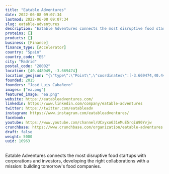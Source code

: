 ```yaml
---
title: "Eatable Adventures"
date: 2022-06-08 09:07:34
lastmod: 2022-06-08 09:07:34
slug: eatable-adventures
description: "Eatable Adventures connects the most disruptive food startups with corporations and investors, developing the right collaborations with a mission: building tomorrow's food companies."
proteins: []
products: []
business: [Finance]
finance_type: [Accelerator]
country: "Spain"
country_code: "ES"
city: "Madrid"
postal_code: "28002"
location: [40.448949, -3.669474]
location_geojson: "{\"type\":\"Point\",\"coordinates\":[-3.669474,40.448949]}"
founded: 2015
founders: "José Luis Cabañero"
images: ["ea.png"]
featured_image: "ea.png"
website: https://eatableadventures.com/
linkedin: https://www.linkedin.com/company/eatable-adventures
twitter: https://twitter.com/eatableadv
instagram: https://www.instagram.com/eatableadventures/
facebook: 
youtube: https://www.youtube.com/channel/UCxyxo631eMuE5rqiW90Yvjw
crunchbase: https://www.crunchbase.com/organization/eatable-adventures
draft: false
weight: 5000
uuid: 10963
---
```

Eatable Adventures connects the most disruptive food startups with corporations and investors, developing the right collaborations with a mission: building tomorrow's food companies.
